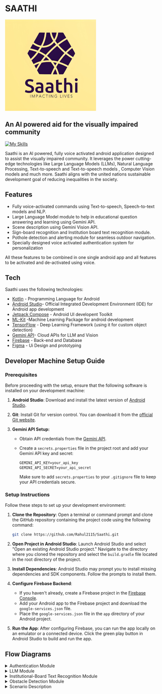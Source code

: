 # SAATHI
<img src="https://github.com/Rahul2115/Saathi/blob/master/images/logo.jpeg" alt="Logo" width="300" height="300">

## An AI powered aid for the visually impaired community
[![My Skills](https://skillicons.dev/icons?i=kotlin,androidstudio,firebase,gcp,tensorflow,figma&perline=&theme=)](https://skillicons.dev)

Saathi is an AI powered, fully voice activated android application designed to assist the visually impaired community. It leverages the power cutting-edge technologies like Large Language Models (LLMs), Natural Language Processing, Text-to-speech and Text-to-speech models , Computer Vision models and much more. Saathi aligns with the united nations sustainable development goal of reducing inequalities in the society.

## Features

- Fully voice-activated commands using Text-to-speech, Speech-to-text models and NLP.
- Large Language Model module to help in educational question answering and learning using Gemini API.
- Scene description using Gemini Vision API.
- Sign-board recognition and Institution board text recognition module.
- Pothole detection and alerting module for seamless outdoor navigation.
- Specially designed voice activated authentication system for personalization

  
All these features to be combined in one single android app and all features to be activated and de-activated using voice.

## Tech
Saathi uses the following technologies:

- [Kotlin](https://kotlinlang.org) - Programming Language for Android
- [Android Studio](https://developer.android.com/studio?gclid=Cj0KCQiAnrOtBhDIARIsAFsSe51MxgNrDQ5ajwxGi3g24wLt3r2TpVdCGJW-JKBjzhmmnNaanvxLVdIaAn2sEALw_wcB&gclsrc=aw.ds)- Official Integrated Development Environment (IDE) for Android app development
- [Jetpack Compose](https://developer.android.com/jetpack/compose) - Android UI developent Toolkit
- [ML-Kit](https://developers.google.com/ml-kit) -Machine Learning Package for android development 
- [TensorFlow](https://www.tensorflow.org) - Deep Learning Framework (using it for custom object detection)
- [Gemini API](https://ai.google.dev)- Cloud APIs for LLM and Vision 
- [Firebase](https://firebase.google.com) - Back-end and Database
- [Figma](https://www.figma.com/) - Ui Design and prototyping

## Developer Machine Setup Guide

### Prerequisites

Before proceeding with the setup, ensure that the following software is installed on your development machine:

1. **Android Studio**: Download and install the latest version of [Android Studio](https://developer.android.com/studio).

2. **Git**: Install Git for version control. You can download it from the [official Git website](https://git-scm.com/).

3. **Gemini API Setup:**
   - Obtain API credentials from the [Gemini API](https://gemini.com/api).
   - Create a `secrets.properties` file in the project root and add your Gemini API key and secret:

     ```properties
     GEMINI_API_KEY=your_api_key
     GEMINI_API_SECRET=your_api_secret
     ```

     Make sure to add `secrets.properties` to your `.gitignore` file to keep your API credentials secure.
### Setup Instructions

Follow these steps to set up your development environment:

1. **Clone the Repository**: Open a terminal or command prompt and clone the GitHub repository containing the project code using the following command:

    ```bash
    git clone https://github.com/Rahul2115/Saathi.git
    ```

2. **Open Project in Android Studio**: Launch Android Studio and select "Open an existing Android Studio project." Navigate to the directory where you cloned the repository and select the `build.gradle` file located in the root directory of the project.

3. **Install Dependencies**: Android Studio may prompt you to install missing dependencies and SDK components. Follow the prompts to install them.

4. **Configure Firebase Backend**:
    - If you haven't already, create a Firebase project in the [Firebase Console](https://console.firebase.google.com/).
    - Add your Android app to the Firebase project and download the `google-services.json` file.
    - Place the `google-services.json` file in the `app` directory of your Android project.

5. **Run the App**: After configuring Firebase, you can run the app locally on an emulator or a connected device. Click the green play button in Android Studio to build and run the app.



## Flow Diagrams
<details>
<summary>Authentication Module</summary>
<img src="https://github.com/Rahul2115/Saathi/blob/master/images/AUTH.png" alt="Logo">

</details>

<details>
  <summary>LLM Module</summary>
  <img src="https://github.com/Rahul2115/Saathi/blob/master/images/LLM_Learning.png" alt="Logo">
</details>

<details>
  <summary>Institutional-Board Text Recognition Module</summary>
  <img src="https://github.com/Rahul2115/Saathi/blob/master/images/OCR.png" alt="Logo">
</details>

<details>
  <summary>Obstacle Detection Module</summary>
  <img src="https://github.com/Rahul2115/Saathi/blob/master/images/Obstacle%20Detection.png" alt="Logo">
</details>

<details>
<summary>Scenario Description</summary>
  <img src="https://github.com/Rahul2115/Saathi/blob/master/images/Image_Description.png" alt="image">
</details>





